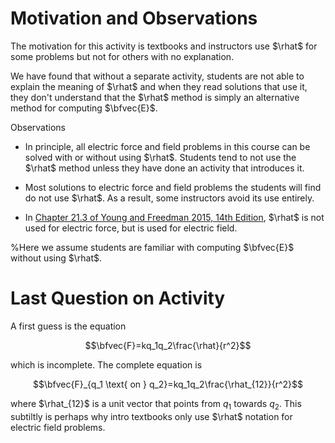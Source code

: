 # Motivation and Observations

The motivation for this activity is textbooks and instructors use $\rhat$ for some problems but not for others with no explanation. 

We have found that without a separate activity, students are not able to explain the meaning of $\rhat$ and when they read solutions that use it, they don't understand that the $\rhat$ method is simply an alternative method for computing $\bfvec{E}$.

Observations

* In principle, all electric force and field problems in this course can be solved with or without using $\rhat$. Students tend to not use the $\rhat$ method unless they have done an activity that introduces it.

* Most solutions to electric force and field problems the students will find do not use $\rhat$. As a result, some instructors avoid its use entirely.

* In  [Chapter 21.3 of Young and Freedman 2015, 14th Edition](https://drive.google.com/file/d/1SkPFIdgiiEv_5sV_QIijzxKOLIPPAwd_/view?usp=drive_link★★★★remove★★★★), $\rhat$ is not used for electric force, but is used for electric field.

%Here we assume students are familiar with computing $\bfvec{E}$ without using $\rhat$.

# Last Question on Activity

A first guess is the equation

$$\bfvec{F}=kq_1q_2\frac{\rhat}{r^2}$$

which is incomplete. The complete equation is

$$\bfvec{F}_{q_1 \text{ on } q_2}=kq_1q_2\frac{\rhat_{12}}{r^2}$$

where $\rhat_{12}$ is a unit vector that points from $q_1$ towards $q_2$. This subtiltly is perhaps why intro textbooks only use $\rhat$ notation for electric field problems.
